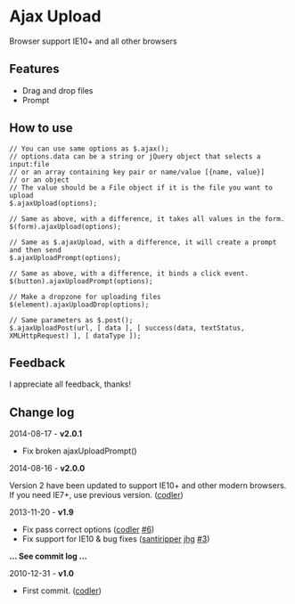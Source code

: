 # Ajax Upload

Browser support IE10+ and all other browsers

## Features

* Drag and drop files
* Prompt

## How to use

	// You can use same options as $.ajax();
	// options.data can be a string or jQuery object that selects a input:file
	// or an array containing key pair or name/value [{name, value}]
	// or an object
	// The value should be a File object if it is the file you want to upload
	$.ajaxUpload(options);
	
	// Same as above, with a difference, it takes all values in the form.
	$(form).ajaxUpload(options);
	
	// Same as $.ajaxUpload, with a difference, it will create a prompt and then send
	$.ajaxUploadPrompt(options);
	
	// Same as above, with a difference, it binds a click event.
	$(button).ajaxUploadPrompt(options);
	
	// Make a dropzone for uploading files
	$(element).ajaxUploadDrop(options);
	
	// Same parameters as $.post();
	$.ajaxUploadPost(url, [ data ], [ success(data, textStatus, XMLHttpRequest) ], [ dataType ]);

## Feedback

I appreciate all feedback, thanks!

## Change log

2014-08-17 - **v2.0.1**

* Fix broken ajaxUploadPrompt()

2014-08-16 - **v2.0.0**

Version 2 have been updated to support IE10+ and other modern browsers. If you need IE7+, use previous version. ([codler](https://github.com/codler))

2013-11-20 - **v1.9**

* Fix pass correct options ([codler](https://github.com/codler) [#6](https://github.com/codler/jQuery-Ajax-Upload/issues/6))
* Fix support for IE10 & bug fixes ([santiripper](https://github.com/santiripper) [jhg](https://github.com/jhg) [#3](https://github.com/codler/jQuery-Ajax-Upload/pull/3))

**... See commit log ...**

2010-12-31 - **v1.0**

* First commit. ([codler](https://github.com/codler))